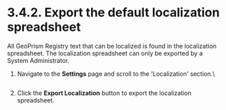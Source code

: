 # 3.4.2. Export the default localization spreadsheet

All GeoPrism Registry text that can be localized is found in the localization spreadsheet. The localization spreadsheet can only be exported by a System Administrator.

1.  Navigate to the **Settings** page and scroll to the 'Localization' section.\\

    <figure><img src="https://lh4.googleusercontent.com/Mu8r3fdIVOehoWjkwFj5epRbJyUBDB2rw22P8xecko2k4CsASlNP_7MDV7e-W0bRvGQimfCJHR2i2DQ28iuYgFBb7EH34na57RRBGYKAIejU4IR5Z8rtellO88Z0DYuK4m6yFuz4LdGEjm8qg5a1At_iI2aqbKyG_WggJ7N8ifOA7h0ja9Fhb4s1" alt=""><figcaption></figcaption></figure>
2. Click the **Export Localization** button to export the localization spreadsheet.
